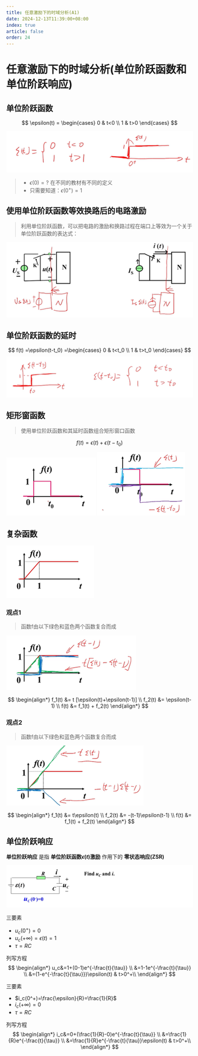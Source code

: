 ```yaml
---
title: 任意激励下的时域分析(A1)
date: 2024-12-13T11:39:00+08:00
index: true
article: false
order: 24
---
```


# 任意激励下的时域分析(单位阶跃函数和单位阶跃响应)

## 单位阶跃函数

$$
\epsilon(t) =
\begin{cases}
    0 & t<0 \\
    1 & t>0
\end{cases}
$$ 

![alt text](assets/images/image-26.png)

<Desmos :expressions="[
    {latex:`\\epsilon(t)=\\left\\{t<0:0,t>0:1\\right\\}`}
]"/>


> - $ϵ(0)=?$ 在不同的教材有不同的定义
> - 只需要知道：$ϵ(0^+)=1$

## 使用单位阶跃函数等效换路后的电路激励

> 利用单位阶跃函数，可以把电路的激励和换路过程在端口上等效为一个关于单位阶跃函数的表达式：

![alt text](assets/images/image-27.png)

## 单位阶跃函数的延时


$$
f(t)
=\epsilon(t-t_0)
=\begin{cases}
    0 & t<t_0 \\
    1 & t>t_0
\end{cases}
$$ 
![alt text](assets/images/image-28.png)

<Desmos :expressions="[
        {latex:`\\epsilon(t)=\\left\\{t<0:0,t>0:1\\right\\}`,hidden:true},
        {latex:`\\f(t)=\\epsilon(t-t_{0})`},
        {latex:`t_{0}=1`,playing:true, sliderBounds: {min: '0'}}
    ]"
/>

## 矩形窗函数

> 使用单位阶跃函数和其延时函数组合矩形窗口函数

$$
f(t) = \epsilon(t)+\epsilon(t-t_0)
$$

![alt text](assets/images/image-30.png)
![alt text](assets/images/image-32.png)


<Desmos :expressions="[
        {latex:`\\epsilon(t)=\\left\\{t<0:0,t>0:1\\right\\}`,hidden:true},
        {latex:`\\f(t)=\\epsilon(t)-\\epsilon(t-t_{0})`},
        {latex:`t_{0}=1`,playing:true, sliderBounds: {min: '0'}}
    ]"
/>

## 复杂函数

![alt text](assets/images/image-29.png)


### 观点1

> 函数f由以下绿色和蓝色两个函数复合而成

![alt text](assets/images/image-31.png)

$$
\begin{align*}
    f_1(t) &= t [\epsilon(t)+\epsilon(t-1)] \\
    f_2(t) &= \epsilon(t-1) \\
    f(t) &= f_1(t) + f_2(t)
\end{align*}
$$

<Desmos :expressions="[
        {latex:`\\epsilon(t)=\\left\\{t<0:0,t>0:1\\right\\}`,hidden:true},
        {latex:`\\f_1(t)=t(\\epsilon(t)-\\epsilon(t-t_{0}))`},
        {latex:`\\f_2(t)=\\epsilon(t-t_{0})`},
        {latex:`\\f(t)=f_1(t)+f_2(t)`},
        {latex:`t_{0}=1`,playing:true, sliderBounds: {min: '0'}}
    ]"
/>

### 观点2

> 函数f由以下绿色和蓝色两个函数复合而成

![alt text](assets/images/image-33.png)

$$
\begin{align*}
    f_1(t) &= t\epsilon(t) \\
    f_2(t) &= -(t-1)\epsilon(t-1) \\
    f(t) &= f_1(t) + f_2(t)
\end{align*}
$$

<Desmos :expressions="[
        {latex:`\\epsilon(t)=\\left\\{t<0:0,t>0:1\\right\\}`,hidden:true},
        {latex:`\\f_1(t)=t\\epsilon(t)`},
        {latex:`\\f_2(t)=-(t-t_{0})\\epsilon(t-t_{0})`},
        {latex:`\\f(t)=f_1(t)+f_2(t)`},
        {latex:`t_{0}=1`,playing:true,sliderBounds: {min: '0'}}
    ]"
/>


## 单位阶跃响应

**单位阶跃响应** 是指 **单位阶跃函数$\epsilon(t)$激励** 作用下的 **零状态响应(ZSR)**

![alt text](assets/images/image-34.png)

三要素
- $u_c(0^+)=0$
- $u_c(+\infty)=\epsilon(t)=1$
- $\tau=RC$

列写方程
$$
\begin{align*}
    u_c&=1+(0-1)e^{-\frac{t}{\tau}} \\
       &=1-1e^{-\frac{t}{\tau}} \\
       &=(1-e^{-\frac{t}{\tau}})\epsilon(t) & t>0^+\\
\end{align*}
$$

三要素
- $i_c(0^+)=\frac{\epsilon}{R}=\frac{1}{R}$
- $i_c(+\infty)=0$
- $\tau=RC$

列写方程
$$
\begin{align*}
    i_c&=0+(\frac{1}{R}-0)e^{-\frac{t}{\tau}} \\
       &=\frac{1}{R}e^{-\frac{t}{\tau}} \\
       &=\frac{1}{R}e^{-\frac{t}{\tau}}\epsilon(t) & t>0^+\\
\end{align*}
$$